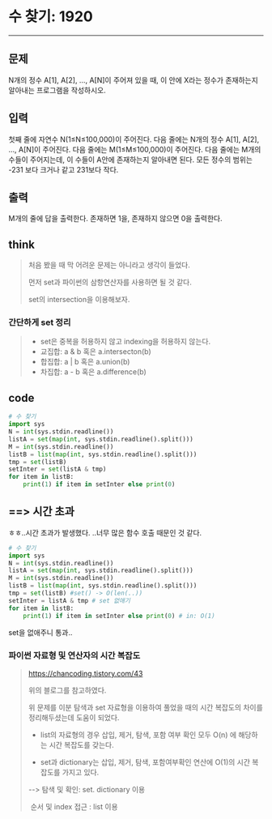 # 수 찾기: 1920

-----

## 문제

N개의 정수 A[1], A[2], …, A[N]이 주어져 있을 때, 이 안에 X라는 정수가 존재하는지 알아내는 프로그램을 작성하시오.

## 입력

첫째 줄에 자연수 N(1≤N≤100,000)이 주어진다. 다음 줄에는 N개의 정수 A[1], A[2], …, A[N]이 주어진다. 다음 줄에는 M(1≤M≤100,000)이 주어진다. 다음 줄에는 M개의 수들이 주어지는데, 이 수들이 A안에 존재하는지 알아내면 된다. 모든 정수의 범위는 -231 보다 크거나 같고 231보다 작다.

## 출력

M개의 줄에 답을 출력한다. 존재하면 1을, 존재하지 않으면 0을 출력한다.

## think

>처음 봤을 때 막 어려운 문제는 아니라고 생각이 들었다. 
>
>먼저 set과 파이썬의 삼항연산자를 사용하면 될 것 같다.
>
>set의 intersection을 이용해보자.

### 간단하게 set 정리

>+ set은 중복을 허용하지 않고 indexing을 허용하지 않는다.
>+ 교집합: a & b 혹은 a.intersecton(b) 
>+ 합집합: a | b 혹은 a.union(b)
>+ 차집합: a - b 혹은 a.difference(b)

## code

```python
# 수 찾기
import sys
N = int(sys.stdin.readline())
listA = set(map(int, sys.stdin.readline().split()))
M = int(sys.stdin.readline())
listB = list(map(int, sys.stdin.readline().split()))
tmp = set(listB)
setInter = set(listA & tmp)
for item in listB:
    print(1) if item in setInter else print(0)
```

 ##  ==> 시간 초과

ㅎㅎ..시간 초과가 발생했다. ..너무 많은 함수 호출 때문인 것 같다.

```python
# 수 찾기
import sys
N = int(sys.stdin.readline())
listA = set(map(int, sys.stdin.readline().split()))
M = int(sys.stdin.readline())
listB = list(map(int, sys.stdin.readline().split()))
tmp = set(listB) #set() -> O(len(..))
setInter = listA & tmp # set 없애기
for item in listB:
    print(1) if item in setInter else print(0) # in: O(1)
```

set을 없애주니 통과..

### 파이썬 자료형 및 연산자의 시간 복잡도

>https://chancoding.tistory.com/43 
>
>위의 블로그를 참고하였다. 
>
>위 문제를 이분 탐색과 set 자료형을 이용하여 풀었을 때의 시간 복잡도의 차이를 정리해두셨는데 도움이 되었다. 
>
>+ list의 자료형의 경우 삽입, 제거, 탐색, 포함 여부 확인 모두 O(n) 에 해당하는 시간 복잡도를 갖는다.
>
>+ set과 dictionary는 삽입, 제거, 탐색, 포함여부확인 연산에 O(1)의 시간 복잡도를 가지고 있다.
>
>  --> 탐색 및 확인: set. dictionary 이용
>
>  ​		순서 및 index 접근 : list 이용 

